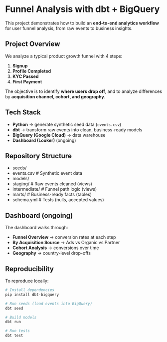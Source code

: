 # Funnel Analysis with dbt + BigQuery

This project demonstrates how to build an **end-to-end analytics workflow** for user funnel analysis, from raw events to business insights.

## Project Overview
We analyze a typical product growth funnel with 4 steps:

1. **Signup**
2. **Profile Completed**
3. **KYC Passed**
4. **First Payment**

The objective is to identify **where users drop off**, and to analyze differences by **acquisition channel, cohort, and geography**.

## Tech Stack
- **Python** → generate synthetic seed data (`events.csv`)
- **dbt** → transform raw events into clean, business-ready models
- **BigQuery (Google Cloud)** → data warehouse
- **Dashboard (Looker)** (ongoing)

## Repository Structure
- seeds/
- events.csv # Synthetic event data
- models/
- staging/ # Raw events cleaned (views)
- intermediate/ # Funnel path logic (views)
- marts/ # Business-ready facts (tables)
- schema.yml # Tests (nulls, accepted values)


## Dashboard (ongoing)

The dashboard walks through:
- **Funnel Overview** → conversion rates at each step
- **By Acquisition Source** → Ads vs Organic vs Partner
- **Cohort Analysis** → conversions over time
- **Geography** → country-level drop-offs


## Reproducibility
To reproduce locally:
```bash
# Install dependencies
pip install dbt-bigquery

# Run seeds (load events into BigQuery)
dbt seed

# Build models
dbt run

# Run tests
dbt test

